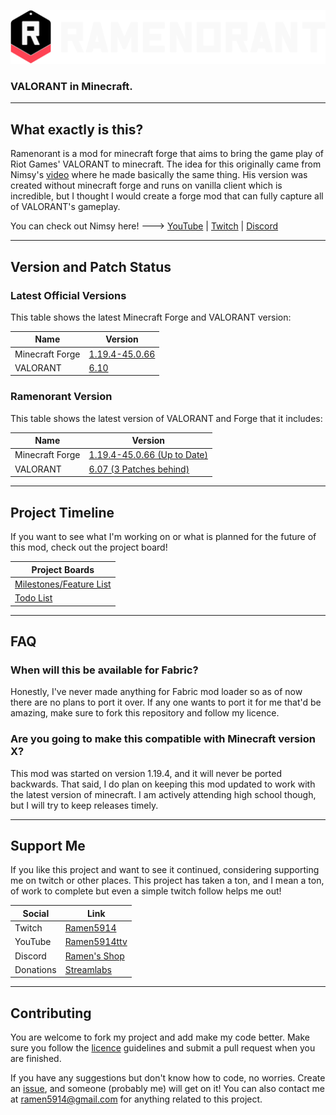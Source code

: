 ![Ramenorant Logo](https://raw.githubusercontent.com/Ramen5914/Ramenorant/main/src/main/resources/ramenorant.png)
### VALORANT in Minecraft.

---

## What exactly is this?
Ramenorant is a mod for minecraft forge that aims to bring the game play of Riot Games' VALORANT to minecraft.
The idea for this originally came from Nimsy's [video](https://www.youtube.com/watch?v=hfWTzlaRnp4) where he made basically the same thing.
His version was created without minecraft forge and runs on vanilla client which is incredible, but I thought I would create a forge mod that can fully capture all of VALORANT's gameplay.

You can check out Nimsy here! ---> [YouTube](https://www.youtube.com/@Nimsy) | [Twitch](https://www.twitch.tv/flimsynimsy) | [Discord](https://discord.com/invite/n3Z9KGP)

---

## Version and Patch Status

### Latest Official Versions

This table shows the latest Minecraft Forge and VALORANT version:

| Name            | Version                                                                                       |
|-----------------|-----------------------------------------------------------------------------------------------|
| Minecraft Forge | [1.19.4-45.0.66](https://files.minecraftforge.net/net/minecraftforge/forge/index_1.19.4.html) |
| VALORANT        | [6.10](https://playvalorant.com/en-us/news/game-updates/valorant-patch-notes-6-10/)           |

### Ramenorant Version

This table shows the latest version of VALORANT and Forge that it includes:

| Name            | Version                                                                                                    |
|-----------------|------------------------------------------------------------------------------------------------------------|
| Minecraft Forge | [1.19.4-45.0.66 (Up to Date)](https://files.minecraftforge.net/net/minecraftforge/forge/index_1.19.4.html) |
| VALORANT        | [6.07 (3 Patches behind)](https://playvalorant.com/en-us/news/game-updates/valorant-patch-notes-6-07/)     |

---

## Project Timeline

If you want to see what I'm working on or what is planned for the future of this mod, check out the project board!

| Project Boards                                                                   |
|----------------------------------------------------------------------------------|
| [Milestones/Feature List](https://github.com/users/Ramen5914/projects/2/views/1) |
| [Todo List](https://github.com/users/Ramen5914/projects/2/views/2)               |

---

## FAQ

### When will this be available for Fabric?
Honestly, I've never made anything for Fabric mod loader so as of now there are no plans to port it over.
If any one wants to port it for me that'd be amazing, make sure to fork this repository and follow my licence.

### Are you going to make this compatible with Minecraft version X?
This mod was started on version 1.19.4, and it will never be ported backwards.
That said, I do plan on keeping this mod updated to work with the latest version of minecraft.
I am actively attending high school though, but I will try to keep releases timely.

---

## Support Me
If you like this project and want to see it continued, considering supporting me on twitch or other places.
This project has taken a ton, and I mean a ton, of work to complete but even a simple twitch follow helps me out!

| Social    | Link                                                                     |
|-----------|--------------------------------------------------------------------------|
| Twitch    | [Ramen5914](https://www.twitch.tv/Ramen5914)                             |
| YouTube   | [Ramen5914ttv](https://www.youtube.com/channel/UC_dRfYttoM4UuGQ7lj-K3lQ) |
| Discord   | [Ramen's Shop](https://discord.com/invite/ww7D7jBYDy)                    |
| Donations | [Streamlabs](https://streamlabs.com/ramen5914)                           |

---

## Contributing
You are welcome to fork my project and add make my code better.
Make sure you follow the [licence](https://github.com/Ramen5914/Ramenorant/blob/main/LICENSE) guidelines and submit a pull request when you are finished.

If you have any suggestions but don't know how to code, no worries.
Create an [issue](https://github.com/Ramen5914/Ramenorant/issues/new), and someone (probably me) will get on it!
You can also contact me at [ramen5914@gmail.com](mailto:ramen5914@gmail.com) for anything related to this project.
